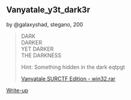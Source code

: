 ## Vanyatale_y3t_dark3r
by @galaxyshad, stegano, 200

> DARK  
> DARKER  
> YET DARKER  
> THE DARKNESS  
>   
> Hint: Something hidden in the dark eqtpgt  
>   
> [Vanyatale SURCTF Edition - win32.rar](Vanyatale_SURCTF_Edition.rar)  

[Write-up](WRITEUP.md)